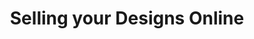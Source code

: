---
title: Selling your Designs Online
slides:
  - title: Selling your Designs Online
    content_markdown: >-
      ## Selling your Designs Online


      ![](/uploads/selling-your-designs-online/photo-1485217988980-11786ced9454.jpeg){:
      width="1740" height="1160"}


      [Image Source](https://unsplash.com/photos/WHWYBmtn3_0)
    background_color: '#ffc1b4'
    background_image:
  - title: Question 1
    content_markdown: '## Where do you like to buy things online?'
    background_color: '#ffc1b4'
    background_image:
  - title: Platforms
    content_markdown: '## General Marketplaces'
    background_color: '#ffc1b4'
    background_image:
  - title: Facebook Market Place
    content_markdown: '## Facebook Marketplace'
    background_color: '#ffc1b4'
    background_image: /uploads/selling-your-designs-online/facebook-logo.png
  - title: Facebook Marketplace Pros
    content_markdown: >-
      #### Pros


      \- Most people already have an account.&nbsp;


      \- No seller fees with local pickup.&nbsp;


      ![](/uploads/selling-your-designs-online/unnamed-file.png){: width="730"
      height="464"}
    background_color: '#ffc1b4'
    background_image:
  - title: Facebook Marketplace Cons
    content_markdown: |-
      #### Cons&nbsp;

      \- Not great for rare items (choose Ebay).

      \- Not great for high value items (less protection for sellers).&nbsp;

      \- Shipping isn't as easy.
    background_color: '#ffc1b4'
    background_image:
  - title: Etsy
    content_markdown: '## **Etsy&nbsp;**'
    background_color: '#ffc1b4'
    background_image: /uploads/selling-your-designs-online/etsy-emblem.jpg
  - title: Etsy Pros
    content_markdown: >-
      #### Pros


      \- Many customers looking for handmade goods, Etsy only allows for
      handmade or vintage goods to be listed on its marketplace.&nbsp;


      \- Have your own web address.&nbsp;


      \-Offsite Ads feature built in.&nbsp;


      ![](/uploads/selling-your-designs-online/capture.PNG){: width="1810"
      height="845"}
    background_color: '#ffc1b4'
    background_image:
  - title: Cons of Etsy
    content_markdown: >-
      #### **Cons**


      **\-&nbsp;**$0.20 Listing fee, 5 % Transaction fee, 3% + $0.25 payment
      processing fee.


      \- Etsy fully dictates the terms of what you do, often implements changes
      suddenly.&nbsp;
    background_color: '#ffc1b4'
    background_image:
  - title: Shopify
    content_markdown: '## Shopify'
    background_color: '#ffc1b4'
    background_image: >-
      /uploads/selling-your-designs-online/5d6911e18cc2810c3cae3274-shopify-logo-600x600.jpg
  - title: Pros of Shopify
    content_markdown: >-
      #### Pros


      \- Very professional, strong analytics tools.&nbsp;


      \- For part of the pandemic, sales were equivalent to Black Friday for
      several weeks in a row. Stock Price


      &nbsp;


      &nbsp;


      &nbsp;
    background_color: '#ffc1b4'
    background_image:
  - title: Cons of Shopify
    content_markdown: >-
      #### Cons&nbsp;


      \- Shopify plans range from $29.00 - $299.00 per moth, fees range from .5%
      - 2.9% depending on the plan.&nbsp;


      \- You need to establish a legal entity for your company and provide an
      EIN to create a shop (Employer Identification Number).&nbsp;


      ![](/uploads/selling-your-designs-online/shop.PNG){: width="1826"
      height="791"}
    background_color: '#ffc1b4'
    background_image:
  - title: Other Ways to Sell
    content_markdown: >-
      ## Other Ways to Sell


      \- Letgo, Offerup, Nextdoor: Apps that allow you to sell to people in your
      area.&nbsp;


      \-Craigslist: Allows for a variety of sales and postings, not frequently
      used for handmade items.&nbsp;


      \-Ebay: Good for rare items. May be ideal for designs in particular trades
      (woodworking, glass making).&nbsp;
    background_color: '#ffc1b4'
    background_image:
  - title: Should I Create a Legal Entity?
    content_markdown: '## Should you create a legal entity?&nbsp;'
    background_color: '#ffc1b4'
    background_image:
  - title: "Why\_ would you want to hold off on creating one in the beginning?\_"
    content_markdown: >-
      ## Why&nbsp; would you want to hold off on creating one in the
      begining?&nbsp;
    background_color: '#ffc1b4'
    background_image:
  - title: Sole Proprietorship
    content_markdown: >-
      ## Sole Proprietorship&nbsp;


      ![](/uploads/selling-your-designs-online/sole.PNG){: width="1045"
      height="543"}


      [Image&nbsp;](__notset__)[Source](
      https://www.moneyunder30.com/inc-llc-or-sole-proprietorship-a-quick-guide-to-business-structures-for-young-entrepreneurs)


      &nbsp;
    background_color: '#ffc1b4'
    background_image:
  - title: Limited Liability Company (LLC)
    content_markdown: >-
      ## Limited Liability Company (LLC)


      ![](/uploads/selling-your-designs-online/llc.PNG){: width="1056"
      height="779"}


      [Image&nbsp;](__notset__)[Source](
      https://www.moneyunder30.com/inc-llc-or-sole-proprietorship-a-quick-guide-to-business-structures-for-young-entrepreneurs)
    background_color: '#ffc1b4'
    background_image:
  - title: Incorporation
    content_markdown: >-
      ## Incorporation&nbsp;


      ![](/uploads/selling-your-designs-online/inc.PNG){: width="1067"
      height="608"}


      [Image&nbsp;](__notset__)[Source](
      https://www.moneyunder30.com/inc-llc-or-sole-proprietorship-a-quick-guide-to-business-structures-for-young-entrepreneurs)
    background_color: '#ffc1b4'
    background_image:
  - title: Buying a Web Domain
    content_markdown: >-
      ## Buying a Web Domain


      \- Necessary for Shopify


      \- Not necessary for Facebook Marketplace, seller apps (Letgo, Offerup,
      etc.)


      \- GoDaddy, Domain.com, Bluehost can be used to buy web domains.&nbsp;


      &nbsp;
    background_color: '#ffc1b4'
    background_image:
  - title: Uploading your Designs to Made to Order Marketplaces
    content_markdown: '## Uploading your Designs to Made to Order Marketplaces'
    background_color: '#ffc1b4'
    background_image:
  - title: Shapeways Marketplace
    content_markdown: '## Shapeways Marketplace'
    background_color: '#ffc1b4'
    background_image: /uploads/selling-your-designs-online/shapew.PNG
  - title: Shapeways Marketplace
    content_markdown: '## Shapeways Marketplace'
    background_color: '#ffc1b4'
    background_image: /uploads/selling-your-designs-online/shapeways.PNG
  - title: Print All Over Me
    content_markdown: '## Print All Over Me'
    background_color: '#ffc1b4'
    background_image: /uploads/selling-your-designs-online/printalloverme.PNG
  - title: Print All Over Me
    content_markdown: '## Print All Over Me (Zebra Katz)'
    background_color: '#ffc1b4'
    background_image: /uploads/selling-your-designs-online/desktop.PNG
  - title: Teespring
    content_markdown: '## Teespring&nbsp;'
    background_color: '#ffc1b4'
    background_image: /uploads/selling-your-designs-online/teespring.PNG
  - title: Redbubble
    content_markdown: '## Redbubble'
    background_color: '#ffc1b4'
    background_image: /uploads/selling-your-designs-online/2880px-redbubble-logo-svg.png
    background_size: contain
  - title: 'Redbubble: Pikaole'
    content_markdown: '## [Pikaole](https://www.redbubble.com/people/pikaole/shop?ref=typeahead)'
    background_color: '#ffc1b4'
    background_image: >-
      /uploads/selling-your-designs-online/screen-shot-2022-01-19-at-2-45-28-pm.png
    background_size: contain
  - title: 'Redbubble: Obinsun'
    content_markdown: '## [Obinsun](redbubble.com/people/obinsun/shop?ref=typeahead)'
    background_color: '#ffc1b4'
    background_image: >-
      /uploads/selling-your-designs-online/screen-shot-2022-01-19-at-2-51-58-pm.png
    background_size: contain
  - title: Redbubble Pros
    content_markdown: >-
      #### Pros


      \- Large variety of items: clothing, phone cases, greeting cards, wall
      art, & more


      \- Easy upload process


      &nbsp;
    background_color: '#ffc1b4'
    background_image:
    background_size: cover
  - title: Redbubble Cons
    content_markdown: >-
      #### Cons


      \- High competition


      \- Complex selling metrics. Baseprice, markup, and discounts, all need to
      be factored in to calculate what margin of the sale goes to artists. More
      info: [rebubble sale
      prices](https://help.redbubble.com/hc/en-us/articles/202270799-How-much-do-I-earn-from-my-sales-)
    background_color: '#ffc1b4'
    background_image:
    background_size: contain
  - title: NFTs for Artists101 with Melanie Adcock
    content_markdown: >-
      ## NFTs for Artists101 with Melanie Adcock


      [Link](https://www.youtube.com/watch?v=7NpP0CzFl0E&amp;t=5634s)


      ![](/uploads/selling-your-designs-online/nfts.PNG){: width="1133"
      height="782"}
    background_color: '#ffc1b4'
    background_image:
  - title: Questions
    content_markdown: '## Questions'
    background_color: '#ffc1b4'
    background_image:
---